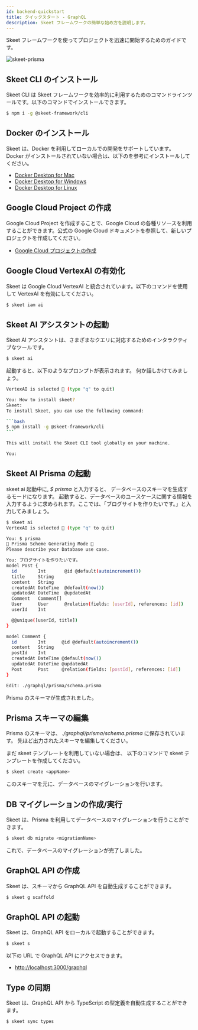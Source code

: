 ```yaml
---
id: backend-quickstart
title: クイックスタート - GraphQL
description: Skeet フレームワークの簡単な始め方を説明します。
---
```


Skeet フレームワークを使ってプロジェクトを迅速に開始するためのガイドです。

![skeet-prisma](https://storage.googleapis.com/skeet-assets/animation/skeet-prisma.gif)

## Skeet CLI のインストール

Skeet CLI は Skeet フレームワークを効率的に利用するためのコマンドラインツールです。以下のコマンドでインストールできます。

```bash
$ npm i -g @skeet-framework/cli
```

## Docker のインストール

Skeet は、Docker を利用してローカルでの開発をサポートしています。
Docker がインストールされていない場合は、以下のを参考にインストールしてください。

- [Docker Desktop for Mac](https://docs.docker.com/docker-for-mac/install/)
- [Docker Desktop for Windows](https://docs.docker.com/docker-for-windows/install/)
- [Docker Desktop for Linux](https://docs.docker.com/engine/install/)

## Google Cloud Project の作成

Google Cloud Project を作成することで、Google Cloud の各種リソースを利用することができます。公式の Google Cloud ドキュメントを参照して、新しいプロジェクトを作成してください。

- [Google Cloud プロジェクトの作成](https://cloud.google.com/resource-manager/docs/creating-managing-projects?hl=ja)

## Google Cloud VertexAI の有効化

Skeet は Google Cloud VertexAI と統合されています。以下のコマンドを使用して VertexAI を有効にしてください。

```bash
$ skeet iam ai
```

## Skeet AI アシスタントの起動

Skeet AI アシスタントは、さまざまなクエリに対応するためのインタラクティブなツールです。

```bash
$ skeet ai
```

起動すると、以下のようなプロンプトが表示されます。
何か話しかけてみましょう。

````bash
VertexAI is selected 🤖 (type "q" to quit)

You: How to install skeet?
Skeet:
To install Skeet, you can use the following command:

```bash
$ npm install -g @skeet-framework/cli
```

This will install the Skeet CLI tool globally on your machine.

You:

````

## Skeet AI Prisma の起動

skeet ai 起動中に, _$ prisma_ と入力すると、
データベースのスキーマを生成するモードになります。
起動すると、データベースのユースケースに関する情報を入力するように求められます。ここでは、「ブログサイトを作りたいです。」と入力してみましょう。

```bash
$ skeet ai
VertexAI is selected 🤖 (type "q" to quit)

You: $ prisma
🤖 Prisma Scheme Generating Mode 🤖
Please describe your Database use case.

You: ブログサイトを作りたいです。
model Post {
  id        Int       @id @default(autoincrement())
  title     String
  content   String
  createdAt DateTime  @default(now())
  updatedAt DateTime  @updatedAt
  Comment   Comment[]
  User      User      @relation(fields: [userId], references: [id])
  userId    Int

  @@unique([userId, title])
}

model Comment {
  id        Int      @id @default(autoincrement())
  content   String
  postId    Int
  createdAt DateTime @default(now())
  updatedAt DateTime @updatedAt
  Post      Post     @relation(fields: [postId], references: [id])
}

Edit: ./graphql/prisma/schema.prisma
```

Prisma のスキーマが生成されました。

## Prisma スキーマの編集

Prisma のスキーマは、
_./graphql/prisma/schema.prisma_
に保存されています。
先ほど出力されたスキーマを編集してください。

まだ skeet テンプレートを利用していない場合は、
以下のコマンドで skeet テンプレートを作成してください。

```bash
$ skeet create <appName>
```

このスキーマを元に、データベースのマイグレーションを行います。

## DB マイグレーションの作成/実行

Skeet は、Prisma を利用してデータベースのマイグレーションを行うことができます。

```bash
$ skeet db migrate <migrationName>
```

これで、データベースのマイグレーションが完了しました。

## GraphQL API の作成

Skeet は、スキーマから GraphQL API を自動生成することができます。

```bash
$ skeet g scaffold
```

## GraphQL API の起動

Skeet は、GraphQL API をローカルで起動することができます。

```bash
$ skeet s
```

以下の URL で GraphQL API にアクセスできます。

- [http://localhost:3000/graphql](http://localhost:3000/graphql)

## Type の同期

Skeet は、GraphQL API から TypeScript の型定義を自動生成することができます。

```bash
$ skeet sync types
```
